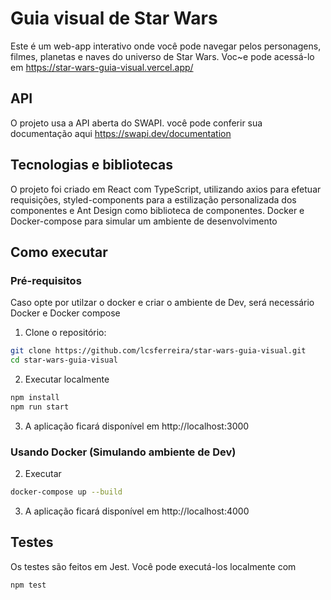 # Guia visual de Star Wars

Este é um web-app interativo onde você pode navegar pelos personagens, filmes, planetas e naves do universo de Star Wars. Voc~e pode acessá-lo em https://star-wars-guia-visual.vercel.app/

## API

O projeto usa a API aberta do SWAPI. você pode conferir sua documentação aqui https://swapi.dev/documentation

## Tecnologias e bibliotecas

O projeto foi criado em React com TypeScript, utilizando axios para efetuar requisições, styled-components para a estilização personalizada dos componentes e Ant Design como biblioteca de componentes. Docker e Docker-compose para simular um ambiente de desenvolvimento

## Como executar

### Pré-requisitos

Caso opte por utilzar o docker e criar o ambiente de Dev, será necessário Docker e Docker compose

1. Clone o repositório:

```bash
git clone https://github.com/lcsferreira/star-wars-guia-visual.git
cd star-wars-guia-visual
```

2. Executar localmente

```bash
npm install
npm run start
```

3. A aplicação ficará disponível em http://localhost:3000

### Usando Docker (Simulando ambiente de Dev)

2. Executar

```bash
docker-compose up --build
```

3. A aplicação ficará disponível em http://localhost:4000

## Testes

Os testes são feitos em Jest. Você pode executá-los localmente com

```bash
npm test
```
